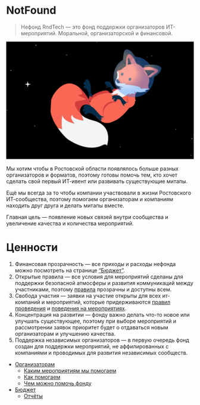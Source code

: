 # NotFound
> Нефонд RndTech — это фонд поддержки организаторов ИТ-мероприятий. Моральной, организаторской и финансовой. 

![Tux, the Linux mascot](gotlost.png)

Мы хотим чтобы в Ростовской области появлялось больше разных организаторов и форматов, поэтому готовы помочь тем, кто хочет сделать свой первый ИТ-ивент или развивать существующие митапы.

Ещё мы всегда за то чтобы компании участвовали в жизни Ростовского ИТ-сообщества, поэтому помогаем организаторам и компаниям находить друг друга и делать митапы вместе.

Главная цель — появление новых связей внутри сообщества и увеличение качества и количества мероприятий.

# Ценности

1. Финансовая прозрачность — все приходы и расходы нефонда можно посмотреть на странице [“Бюджет”](https://github.com/RndTechCommunity/NotFound/blob/main/Finances/README.md).
2. Открытые правила — все условия для мероприятий сделаны для поддержки безопасной атмосферы и развития коммуникаций между участниками, поэтому [правила](https://github.com/RndTechCommunity/NotFound/blob/main/Host/README.md#Каким-мероприятиям-мы-помогаем) прозрачны и доступны всем.
3. Свобода участия — заявки на участие открыты для всех ит-компаний и мероприятий, которые придерживаются [правил проведения](https://github.com/RndTechCommunity/NotFound/blob/main/Host/README.md#Каким-мероприятиям-мы-помогаем) и [поведения на мероприятиях](https://github.com/RndTechCommunity/RndTech/blob/master/code-of-conduct/README.md).
4. Концентрация на развитии — фонду важно делать что-то новое или улучшать существующее, поэтому при выборе мероприятий и рассмотрении заявок приоритет будет о отдаваться новым организаторам и улучшению качества.
5. Поддержка независимых организаторов — в первую очередь фонд создан для поддержки мероприятий, не аффилированных с компаниями и проводимых для развития независимых сообществ.

- [Организаторам](https://github.com/RndTechCommunity/NotFound/blob/main/Host/README.md)
  - [Каким мероприятиям мы помогаем](https://github.com/RndTechCommunity/NotFound/blob/main/Host/README.md#Каким-мероприятиям-мы-помогаем)
  - [Как помогаем](https://github.com/RndTechCommunity/NotFound/blob/main/Host/README.md#Как-помогаем)
  - [Чем можно помочь фонду](https://github.com/RndTechCommunity/NotFound/blob/main/Host/README.md#Чем-можно-помочь-фонду)
- [Бюджет](https://github.com/RndTechCommunity/NotFound/blob/main/Finances/README.md)
  - [Отчёты](https://github.com/RndTechCommunity/NotFound/blob/main/Finances/Reports/README.md)
